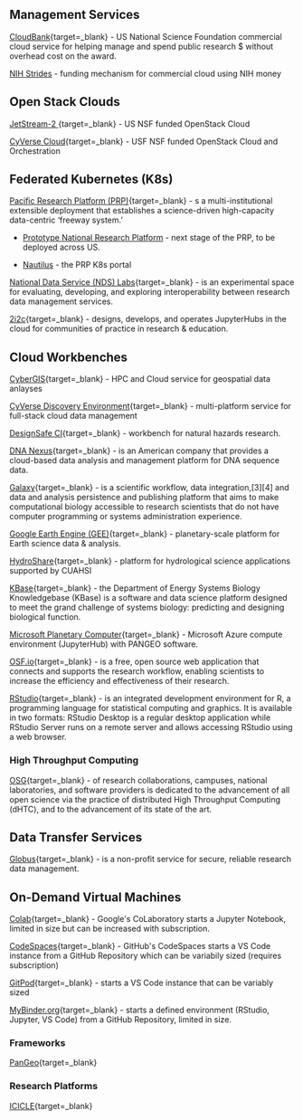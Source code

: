 
## Management Services

[CloudBank](https://www.cloudbank.org/){target=_blank} - US National Science Foundation commercial cloud service for helping manage and spend public research $ without overhead cost on the award.

[NIH Strides](https://cloud.nih.gov/) - funding mechanism for commercial cloud using NIH money

## Open Stack Clouds

[JetStream-2 ](https://jetstream-cloud.org/){target=_blank} - US NSF funded OpenStack Cloud

[CyVerse Cloud](https://cyverse.org/){target=_blank} - USF NSF funded OpenStack Cloud and Orchestration 

## Federated Kubernetes (K8s)  

[Pacific Research Platform (PRP)](https://pacificresearchplatform.org/){target=_blank} - s a multi-institutional extensible deployment that establishes a science-driven high-capacity data-centric ‘freeway system.’ 

- [Prototype National Research Platform](https://www.nsf.gov/awardsearch/showAward?AWD_ID=2112167&HistoricalAwards=false) - next stage of the PRP, to be deployed across US.

- [Nautilus](https://portal.nrp-nautilus.io/) - the PRP K8s portal

[National Data Service (NDS) Labs](http://www.nationaldataservice.org/){target=_blank} -  is an experimental space for evaluating, developing, and exploring interoperability between research data management services.

[2i2c](https://2i2c.org/){target=_blank} - designs, develops, and operates JupyterHubs in the cloud for communities of practice in research & education.                                 

## Cloud Workbenches

[CyberGIS](https://cybergis.illinois.edu/){target=_blank} - HPC and Cloud service for geospatial data anlayses

[CyVerse Discovery Environment](https://de.cyverse.org/){target=_blank} - multi-platform service for full-stack cloud data management 

[DesignSafe CI](https://www.designsafe-ci.org/){target=_blank} - workbench for natural hazards research.

[DNA Nexus](https://www.dnanexus.com/){target=_blank} - is an American company that provides a cloud-based data analysis and management platform for DNA sequence data.  

[Galaxy](https://usegalaxy.org/){target=_blank} - is a scientific workflow, data integration,[3][4] and data and analysis persistence and publishing platform that aims to make computational biology accessible to research scientists that do not have computer programming or systems administration experience. 

[Google Earth Engine (GEE)](https://earthengine.google.com/){target=_blank} - planetary-scale platform for Earth science data & analysis.   

[HydroShare](https://www.hydroshare.org/){target=_blank} - platform for hydrological science applications supported by CUAHSI 

[KBase](https://www.kbase.us/){target=_blank} - the Department of Energy Systems Biology Knowledgebase (KBase) is a software and data science platform designed to meet the grand challenge of systems biology: predicting and designing biological function.   

[Microsoft Planetary Computer](https://planetarycomputer.microsoft.com/){target=_blank} - Microsoft Azure compute environment (JupyterHub) with PANGEO software.  

[OSF.io](https://osf.io/){target=_blank} - is a free, open source web application that connects and supports the research workflow, enabling scientists to increase the efficiency and effectiveness of their research.

[RStudio](https://www.rstudio.com/products/workbench/){target=_blank} -  is an integrated development environment for R, a programming language for statistical computing and graphics. It is available in two formats: RStudio Desktop is a regular desktop application while RStudio Server runs on a remote server and allows accessing RStudio using a web browser.

### High Throughput Computing

[OSG](https://opensciencegrid.org/){target=_blank} - of research collaborations, campuses, national laboratories, and software providers is dedicated to the advancement of all open science via the practice of distributed High Throughput Computing (dHTC), and to the advancement of its state of the art.

## Data Transfer Services
                  
[Globus](https://www.globus.org/){target=_blank} - is a non-profit service for secure, reliable research data management.

## On-Demand Virtual Machines

[Colab](https://colab.research.google.com/){target=_blank} - Google's CoLaboratory starts a Jupyter Notebook, limited in size but can be increased with subscription.                

[CodeSpaces](https://github.com/features/codespaces){target=_blank} - GitHub's CodeSpaces starts a VS Code instance from a GitHub Repository which can be variabily sized (requires subscription)      

[GitPod](https://www.gitpod.io/){target=_blank} - starts a VS Code instance that can be variably sized 

[MyBinder.org](https://mybinder.org/){target=_blank} - starts a defined environment (RStudio, Jupyter, VS Code) from a GitHub Repository, limited in size.                       
     
### Frameworks                               

[PanGeo](https://pangeo.io/){target=_blank}

### Research Platforms

[ICICLE](https://icicle.osu.edu/){target=_blank}                 
